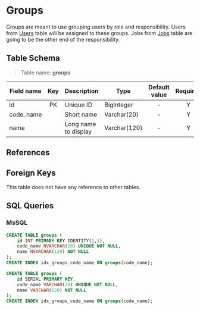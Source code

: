 # Groups

Groups are meant to use grouping users by role and responsibility. Users
from [Users](TableUsers.md) table will be assigned to these groups. Jobs
from [Jobs](TableJobs.md) table are going to be the other end of the
responsibility.

## Table Schema

> Table name: **groups**

| Field name | Key | Description          | Type         | Default value | Required |
|------------|:---:|----------------------|--------------|:-------------:|:--------:|
| id         | PK  | Unique ID            | BigInteger   |       -       |    Y     |
| code_name  |     | Short name           | Varchar(20)  |       -       |    Y     |
| name       |     | Long name to display | Varchar(120) |       -       |    Y     |

## References

## Foreign Keys

This table does not have any reference to other tables.

## SQL Queries

### MsSQL

```SQL
CREATE TABLE groups (
    id INT PRIMARY KEY IDENTITY(1,1),
    code_name NVARCHAR(20) UNIQUE NOT NULL,
    name NVARCHAR(120) NOT NULL
);
CREATE INDEX idx_groups_code_name ON groups(code_name);
```

```SQL
CREATE TABLE groups (
    id SERIAL PRIMARY KEY,
    code_name VARCHAR(20) UNIQUE NOT NULL,
    name VARCHAR(120) NOT NULL
);
CREATE INDEX idx_groups_code_name ON groups(code_name);
```